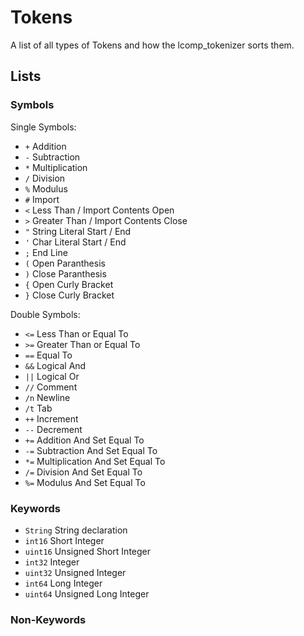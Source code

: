 # Tokens
A list of all types of Tokens and how the lcomp_tokenizer sorts them.

## Lists

### Symbols

Single Symbols:
- `+` Addition
- `-` Subtraction
- `*` Multiplication
- `/` Division
- `%` Modulus
- `#` Import
- `<` Less Than / Import Contents Open
- `>` Greater Than / Import Contents Close
- `"` String Literal Start / End
- `'` Char Literal Start / End
- `;` End Line
- `(` Open Paranthesis
- `)` Close Paranthesis
- `{` Open Curly Bracket
- `}` Close Curly Bracket

Double Symbols:
- `<=` Less Than or Equal To
- `>=` Greater Than or Equal To
- `==` Equal To
- `&&` Logical And
- `||` Logical Or
- `//` Comment
- `/n` Newline
- `/t` Tab
- `++` Increment
- `--` Decrement
- `+=` Addition And Set Equal To
- `-=` Subtraction And Set Equal To
- `*=` Multiplication And Set Equal To
- `/=` Division And Set Equal To
- `%=` Modulus And Set Equal To

### Keywords
- `String` String declaration
- `int16` Short Integer
- `uint16` Unsigned Short Integer
- `int32` Integer
- `uint32` Unsigned Integer
- `int64` Long Integer
- `uint64` Unsigned Long Integer

### Non-Keywords